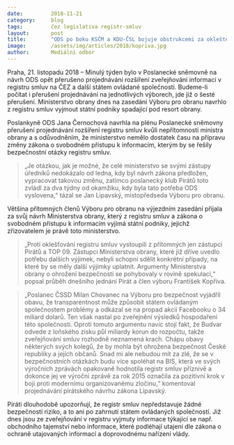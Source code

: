 ```yaml
---
date:         2018-11-21
category:     blog
tags:         čez legislativa registr-smluv
layout:       post
title:        "ODS po boku KSČM a KDU-ČSL bojuje obstrukcemi za okleštění registru smluv"
image:        /assets/img/articles/2018/kopriva.jpg
author:       Mediální odbor
---
```



Praha, 21. listopadu 2018 – Minulý týden bylo v Poslanecké sněmovně na návrh ODS opět přerušeno projednávání rozšíření zveřejňování informací v registru smluv na ČEZ a další státem ovládané společnosti. Budeme-li počítat i přerušení projednávání na jednotlivých výborech, jde již o šesté přerušení. Ministerstvo obrany dnes na zasedání Výboru pro obranu navrhlo z registru smluv vyjmout státní podniky spadající pod resort obrany.  

Poslankyně ODS Jana Černochová navrhla na plénu Poslanecké sněmovny přerušení projednávání rozšíření registru smluv kvůli nepřítomnosti ministra obrany a s odůvodněním, že ministerstvo nemělo dostatek času na přípravu změny zákona o svobodném přístupu k informacím, kterým by se řešily bezpečnostní otázky registru smluv. 

> „Je otázkou, jak je možné, že celé ministerstvo se svými zástupy úředníků nedokázalo od ledna, kdy byl návrh zákona předložen, vypracovat takovou změnu, zatímco poslanecký klub Pirátů toto zvládl za dva týdny od okamžiku, kdy byla tato potřeba ODS vyslovena,“ tázal se Jan Lipavský, místopředseda Výboru pro obranu.

Většina přítomných členů Výboru pro obranu na výjezdním zasedání přijala za svůj návrh Ministerstva obrany, který z registru smluv a zákona o svobodném přístupu k informacím vyjímá státní podniky, jejichž zřizovatelem je právě toto ministerstvo. 

> „Proti oklešťování registru smluv vystoupili z přítomných jen zástupci Pirátů a TOP 09. Zástupci Ministerstva obrany, které již dříve uvedlo potřebu dalších výjimek, nebyli schopní sdělit konkrétní případy, na které by se měly další výjimky uplatnit. Argumenty Ministerstva obrany o ohrožení bezpečnosti se pohybovaly v rovině spekulací,“ popsal průběh dnešního jednání Pirát a člen výboru František Kopřiva.

> „Poslanec ČSSD Milan Chovanec na Výboru pro bezpečnost vyjádřil obavu, že transparentnost může způsobit státem ovládaným společnostem problémy a odkázal se na propad akcií Facebooku o 34 miliard dolarů. Ten však nastal po zveřejnění výsledků hospodaření této společnosti. Oproti tomuto argumentu navíc stojí fakt, že Budvar odvede z loňského zisku půl miliardy korun do rozpočtu, takže zveřejňování smluv rozhodně neznamená krach. Chápu obavy některých svých kolegů, že by mohla být ohrožena bezpečnost České republiky a jejích občanů. Snad mi ale nebudou mít za zlé, že se v bezpečnostních otázkách budu více spoléhat na BIS, která ve svých výročních zprávách opakovaně hodnotila registr smluv příznivě a dokonce jej ve výroční zprávě za rok 2015 označila za pozitivní krok v boji proti modernímu organizovanému zločinu,“ komentoval projednávání pirátského návrhu zákona Lipavský.

Piráti dlouhodobě upozorňují, že registr smluv nepředstavuje žádné bezpečností riziko, a to ani po zahrnutí státem ovládaných společností. Již dnes jsou ze zveřejňování v registru vyjmuty informace týkající se např. obchodního tajemství nebo informace, které podléhají utajení dle zákona o ochraně utajovaných informací a doprovodnému nařízení vlády. 
